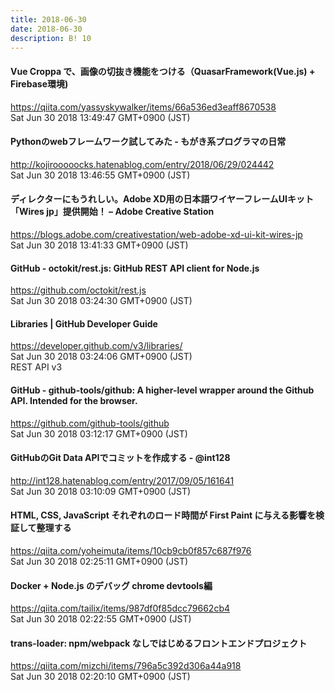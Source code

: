 ```yaml
---
title: 2018-06-30
date: 2018-06-30
description: B! 10
---
```


#### Vue Croppa で、画像の切抜き機能をつける（QuasarFramework(Vue.js) + Firebase環境)
https://qiita.com/yassyskywalker/items/66a536ed3eaff8670538<br>
Sat Jun 30 2018 13:49:47 GMT+0900 (JST)<br>


#### Pythonのwebフレームワーク試してみた - もがき系プログラマの日常
http://kojirooooocks.hatenablog.com/entry/2018/06/29/024442<br>
Sat Jun 30 2018 13:46:55 GMT+0900 (JST)<br>


#### ディレクターにもうれしい。Adobe XD用の日本語ワイヤーフレームUIキット「Wires jp」提供開始！ – Adobe Creative Station
https://blogs.adobe.com/creativestation/web-adobe-xd-ui-kit-wires-jp<br>
Sat Jun 30 2018 13:41:33 GMT+0900 (JST)<br>


#### GitHub - octokit/rest.js: GitHub REST API client for Node.js
https://github.com/octokit/rest.js<br>
Sat Jun 30 2018 03:24:30 GMT+0900 (JST)<br>


#### Libraries | GitHub Developer Guide
https://developer.github.com/v3/libraries/<br>
Sat Jun 30 2018 03:24:06 GMT+0900 (JST)<br>
REST API v3


#### GitHub - github-tools/github: A higher-level wrapper around the Github API. Intended for the browser.
https://github.com/github-tools/github<br>
Sat Jun 30 2018 03:12:17 GMT+0900 (JST)<br>


#### GitHubのGit Data APIでコミットを作成する - @int128
http://int128.hatenablog.com/entry/2017/09/05/161641<br>
Sat Jun 30 2018 03:10:09 GMT+0900 (JST)<br>


#### HTML, CSS, JavaScript それぞれのロード時間が First Paint に与える影響を検証して整理する
https://qiita.com/yoheimuta/items/10cb9cb0f857c687f976<br>
Sat Jun 30 2018 02:25:11 GMT+0900 (JST)<br>


#### Docker + Node.js のデバッグ chrome devtools編
https://qiita.com/tailix/items/987df0f85dcc79662cb4<br>
Sat Jun 30 2018 02:22:55 GMT+0900 (JST)<br>


#### trans-loader: npm/webpack なしではじめるフロントエンドプロジェクト
https://qiita.com/mizchi/items/796a5c392d306a44a918<br>
Sat Jun 30 2018 02:20:10 GMT+0900 (JST)<br>


